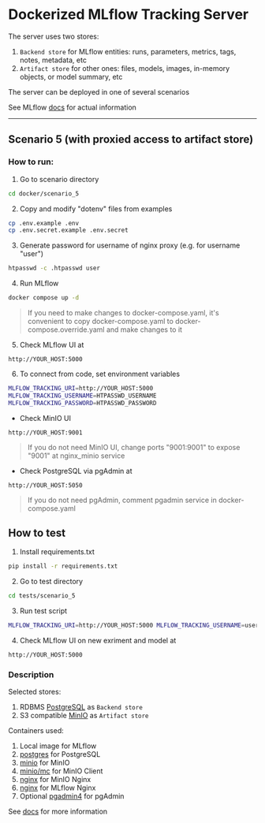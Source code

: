 # Dockerized MLflow Tracking Server

The server uses two stores:
1. `Backend store` for MLflow entities: runs, parameters, metrics, tags, notes, metadata, etc
2. `Artifact store` for other ones: files, models, images, in-memory objects, or model summary, etc

The server can be deployed in one of several scenarios

See MLflow [docs](https://mlflow.org/docs/latest/tracking.html) for actual information

***

## Scenario 5 (with proxied access to artifact store)

### How to run:
1. Go to scenario directory
```sh
cd docker/scenario_5
```
2. Copy and modify "dotenv" files from examples
```sh
cp .env.example .env
cp .env.secret.example .env.secret
```
3. Generate password for username of nginx proxy (e.g. for username "user")
```sh
htpasswd -c .htpasswd user
```
4. Run MLflow
```sh
docker compose up -d
```
> If you need to make changes to docker-compose.yaml, it's convenient to copy docker-compose.yaml to docker-compose.override.yaml and make changes to it

5. Check MLflow UI at 
```
http://YOUR_HOST:5000
```
6. To connect from code, set environment variables
```sh
MLFLOW_TRACKING_URI=http://YOUR_HOST:5000
MLFLOW_TRACKING_USERNAME=HTPASSWD_USERNAME
MLFLOW_TRACKING_PASSWORD=HTPASSWD_PASSWORD
```
* Check MinIO UI
```
http://YOUR_HOST:9001
```
> If you do not need MinIO UI, change ports "9001:9001" to expose "9001" at nginx_minio service
* Check PostgreSQL via pgAdmin at
```
http://YOUR_HOST:5050
```
> If you do not need pgAdmin, comment pgadmin service in docker-compose.yaml

## How to test
1. Install requirements.txt
```sh
pip install -r requirements.txt
```
2. Go to test directory
```sh
cd tests/scenario_5
```
3. Run test script
```sh
MLFLOW_TRACKING_URI=http://YOUR_HOST:5000 MLFLOW_TRACKING_USERNAME=user MLFLOW_TRACKING_PASSWORD=password python test.py
```
4. Check MLflow UI on new exriment and model at 
```
http://YOUR_HOST:5000
```

### Description
Selected stores:
1. RDBMS [PostgreSQL](https://www.postgresql.org/) as `Backend store`
2. S3 compatible [MinIO](https://min.io/) as `Artifact store`

Containers used:
1. Local image for MLflow
2. [postgres](https://hub.docker.com/_/postgres) for PostgreSQL
3. [minio](https://hub.docker.com/r/minio/minio) for MinIO
4. [minio/mc](https://hub.docker.com/r/minio/mc/) for MinIO Client
5. [nginx](https://hub.docker.com/_/nginx) for MinIO Nginx
6. [nginx](https://hub.docker.com/_/nginx) for MLflow Nginx
7. Optional [pgadmin4](https://hub.docker.com/r/dpage/pgadmin4/) for pgAdmin 

See [docs](https://mlflow.org/docs/latest/tracking.html#scenario-5-mlflow-tracking-server-enabled-with-proxied-artifact-storage-access) for more information
